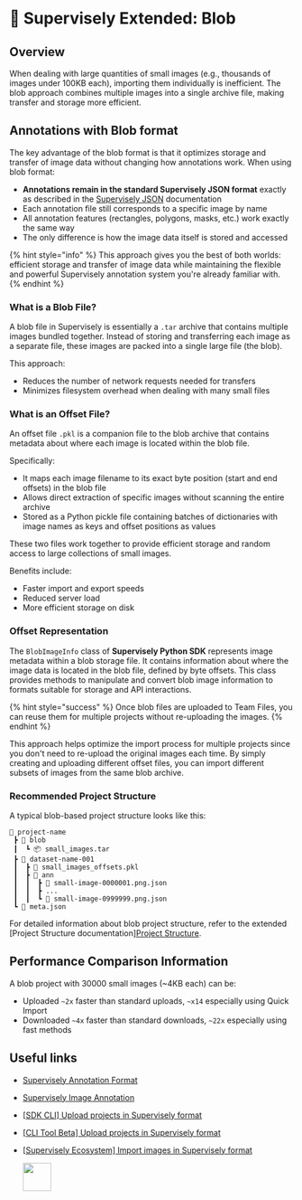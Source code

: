 # 🤖 Supervisely Extended: Blob

## Overview

When dealing with large quantities of small images (e.g., thousands of images under 100KB each), importing them individually is inefficient. The blob approach combines multiple images into a single archive file, making transfer and storage more efficient.

## Annotations with Blob format

The key advantage of the blob format is that it optimizes storage and transfer of image data without changing how annotations work. When using blob format:

- **Annotations remain in the standard Supervisely JSON format** exactly as described in the [Supervisely JSON](supervisely.md) documentation
- Each annotation file still corresponds to a specific image by name
- All annotation features (rectangles, polygons, masks, etc.) work exactly the same way
- The only difference is how the image data itself is stored and accessed

{% hint style="info" %}
This approach gives you the best of both worlds: efficient storage and transfer of image data while maintaining the flexible and powerful Supervisely annotation system you're already familiar with.
{% endhint %}

### What is a Blob File?

A blob file in Supervisely is essentially a `.tar` archive that contains multiple images bundled together. Instead of storing and transferring each image as a separate file, these images are packed into a single large file (the blob). 

This approach:
- Reduces the number of network requests needed for transfers
- Minimizes filesystem overhead when dealing with many small files

### What is an Offset File?

An offset file `.pkl` is a companion file to the blob archive that contains metadata about where each image is located within the blob file. 

Specifically:
- It maps each image filename to its exact byte position (start and end offsets) in the blob file
- Allows direct extraction of specific images without scanning the entire archive
- Stored as a Python pickle file containing batches of dictionaries with image names as keys and offset positions as values

These two files work together to provide efficient storage and random access to large collections of small images.

Benefits include:

-   Faster import and export speeds
-   Reduced server load
-   More efficient storage on disk


### Offset Representation

The `BlobImageInfo` class of **Supervisely Python SDK** represents image metadata within a blob storage file. It contains information about where the image data is located in the blob file, defined by byte offsets. This class provides methods to manipulate and convert blob image information to formats suitable for storage and API interactions.

{% hint style="success" %} Once blob files are uploaded to Team Files, you can reuse them for multiple projects without re-uploading the images. {% endhint %}

This approach helps optimize the import process for multiple projects since you don't need to re-upload the original images each time. By simply creating and uploading different offset files, you can import different subsets of images from the same blob archive.

### Recommended Project Structure

A typical blob-based project structure looks like this:

```text
📂 project-name
 ┣ 📂 blob
 ┃  ┗ 📦 small_images.tar
 ┣ 📂 dataset-name-001
 ┃  ┣ 📄 small_images_offsets.pkl
 ┃  ┣ 📂 ann
 ┃  ┃  ┣ 📄 small-image-0000001.png.json
 ┃  ┃  ┣ ...
 ┃  ┃  ┗ 📄 small-image-0999999.png.json
 ┗ 📄 meta.json
```

For detailed information about blob project structure, refer to the extended [Project Structure documentation][Project Structure](../../../Annotation-JSON-format/01_Project_Structure_new.md).


## Performance Comparison Information

A blob project with 30000 small images (~4KB each) can be:

-   Uploaded `~2x` faster than standard uploads, `~x14` especially using Quick Import
-   Downloaded `~4x` faster than standard downloads, `~22x` especially using fast methods


## Useful links
* [Supervisely Annotation Format](https://developer.supervisely.com/getting-started/supervisely-annotation-format)
* [Supervisely Image Annotation](https://developer.supervisely.com/getting-started/supervisely-annotation-format/images)
* [\[SDK CLI\] Upload projects in Supervisely format](https://developer.supervisely.com/getting-started/command-line-interface/sdk-cli#upload-a-project)
* [\[CLI Tool Beta\] Upload projects in Supervisely format](https://developer.supervisely.com/getting-started/command-line-interface/cli-tool/workflow-automation#upload-projects-in-supervisely-format)
*   [\[Supervisely Ecosystem\] Import images in Supervisely format](https://ecosystem.supervisely.com/apps/import-images-in-sly-format)

    <img src="https://i.imgur.com/Y6RcQPT.png" height="50">
